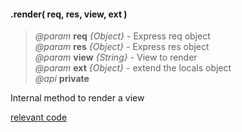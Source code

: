 #### .render( req, res, view, ext )  
> *@param* **req** _{Object}_  -  Express req object  
> *@param* **res** _{Object}_  -  Express res object  
> *@param* **view** _{String}_  -  View to render  
> *@param* **ext** _{Object}_  -  extend the locals object     
> _@api_ **private**   

Internal method to render a view

<div class="code-header addGitHubLink" data-file="lib/core/render.js"> <a href="#" class="loadCode">relevant code</a> </div><pre class=" language-javascript hideCode api"></pre> 
